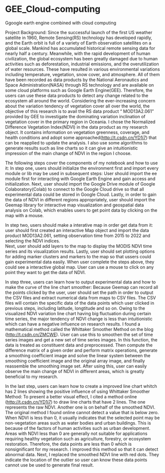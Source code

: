 # GEE_Cloud-computing
Ggoogle earth engine combined with cloud computing

Project Background:
Since the successful launch of the first US weather satellite in 1960, Remote Sensing(RS) technology has developed rapidly, and the Earth orbit is full of a variety of Earth observation satellites on a global scale. 
Mankind has accumulated historical remote sensing data for nearly half a century. Meanwhile, with the rapid development of human civilization, the global ecosystem has been greatly damaged due to human activities such as deforestation, industrial emissions, and the overutilization of water resources.
These have resulted in various environmental variations including temperature, vegetation, snow cover, and atmosphere. All of them have been recorded as data products by the National Aeronautics and Space Administration(NASA) through RS technology and are available on some cloud platforms such as Google Earth Engine(GEE).
Therefore, the users can use these data products to detect any change related to the ecosystem all around the world. Considering the ever-increasing concern about the variation tendency of vegetation cover all over the world, the objective of this research is to avail the RS data product “ MOD13A2.061” provided by GEE to investigate the dominating variation inclination of vegetation cover in the primary region in Oceania. 
I chose the Normalized Difference Vegetation Index(NDVI) in the data product as my research object. It contains information on vegetation greenness, coverage, and health conditions and adopt some approached(http://t.csdn.cn/YD1i7) that can be reapplied to update the analysis. I also use some algorithms to generate results such as line charts so it can give an intuitionistic impression of the main change of NDVI in the region I choose.

The following steps cover the components of my notebook and how to use it:
In step one, users should initialize the environment first and import every module or lib may be used in subsequent steps:
User should import the ee module first for interacting with Google Earth Engine and gain access and initialization. 
Next, user should import the Google Drive module of Google Colaboratory(Colab) to connect to the Google Cloud drive so that all experimental data could be stored in Google Cloud. 
Lastly, in order to gain the data of NDVI in different regions appropriately, user should import the Geemap library for interactive map visualization and geospatial data analysis on Colab, which enables users to get point data by clicking on the map with a mouse. 

In step two, users should make a interative map in order get data from it:
user should first created an interactive Map object and import the data product MOD13A2.061, setting observation time from 2015 to 2022 and selecting the NDVI indices.  
Next, user should add layers to the map to display the MODIS NDVI time series and its visualization results. 
Lastly, user should set plotting options for adding marker clusters and markers to the map so that ussers could gain experimental data easily.
When user complete the steps above, they could see a interactive global map. User can use a mouse to click on any point they want to get the data of NDVI.

In step three, users can learn how to output experimental data and how to make the curve of the line chart smoother:
Because Geemap can record all the points clicked by the user, user should set the path in order to output the CSV files and extract numerical data from maps to CSV files. The CSV files will contain the specific data of the data points which user clicked in previous steps, including latitude, longtitude and so on.
Owing to the visualized NDVI variation line chart having big fluctuation during certain time series, the major tendency of NDVI change is less than intuitionistic which can have a negative influence on research results. 
I found a mathematical method called the Whittaker Smoother Method on the blog (http://t.csdn.cn/ZMCWE). User can use this to smoothen the set of time series images and get a new set of time series images. In this function, the data is treated as constituent data and preprocessed. 
Then compute the difference matrix of a given order and perform matrix operations, generate a smoothing coefficient image and solve the linear system between the smoothing coefficient image and the original array image, and finally reassemble the smoothing image set. 
After using this, user can easily observe the main change of NDVI in different areas, which is greatly beneficial to my research.

In the last step, users can learn how to create a improved line chart whitch has 2 lines showing the positive influence of using Whittaker Smoother Method:
To present a better visual effect, I cited a method online (http://t.csdn.cn/YD1i7) to draw line charts that have 2 lines. The one represents the raw NDVI. Another one is on behalf of the smoothed NDVI. 
The original method I found online cannot detect a value that is below zero. When NDVI is less than 0, it usually indicates that the selected point may be non-vegetation areas such as water bodies and urban buildings. 
This is because of the factors of human activities such as urban development. Areas with NDVI less than 0 are generally not suitable for applications requiring healthy vegetation such as agriculture, forestry, or ecosystem restoration. 
Therefore, the data points are less than 0 which is nonsignificant for my research. I improved this method so that it can detect abnormal data. Next, I replaced the smoothed NDVI line with red dots. They indicate the location of the outlier so user can know these data points cannot use be used to generate final result.


